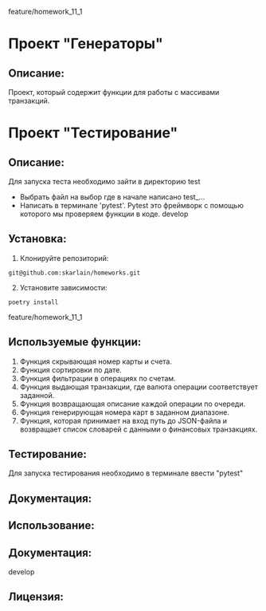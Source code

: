 feature/homework_11_1
# Проект "Генераторы"

## Описание:
Проект, который содержит функции для работы с массивами транзакций.


# Проект "Тестирование"

## Описание:

Для запуска теста необходимо зайти в директорию test
- Выбрать файл на выбор где в начале написано test_...
- Написать в терминале 'pytest'. Pytest это фреймворк с помощью которого мы проверяем функции в коде.
develop
## Установка:

1. Клонируйте репозиторий:
```
git@github.com:skarlain/homeworks.git
```

2. Установите зависимости:
```
poetry install
```


feature/homework_11_1
## Используемые функции:
1. Функция скрывающая номер карты и счета.
2. Функция сортировки по дате.
3. Функция фильтрации в операциях по счетам.
4. Функция выдающая транзакции, где валюта операции соответствует заданной.
5. Функция возвращающая описание каждой операции по очереди.
6. Функция генерирующая номера карт в заданном диапазоне.
7. Функция, которая принимает на вход путь до JSON-файла и возвращает список словарей с данными о финансовых транзакциях. 

## Тестирование:
Для запуска тестирования необходимо в терминале ввести "pytest"

## Документация:


## Использование:



## Документация:

develop
## Лицензия: